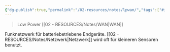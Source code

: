 ```yaml
---
{"dg-publish":true,"permalink":"/02-resources/notes/lpwan/","tags":["#informatik/netzwerk"],"noteIcon":"","updated":"2025-09-10T16:35:24.000+02:00"}
---
```


> Low Power [[02 - RESOURCES/Notes/WAN\|WAN]]

Funknetzwerk für batteriebetriebene Endgeräte. [[02 - RESOURCES/Notes/Netzwerk\|Netzwerk]] wird oft für kleineren Sensoren benutzt.